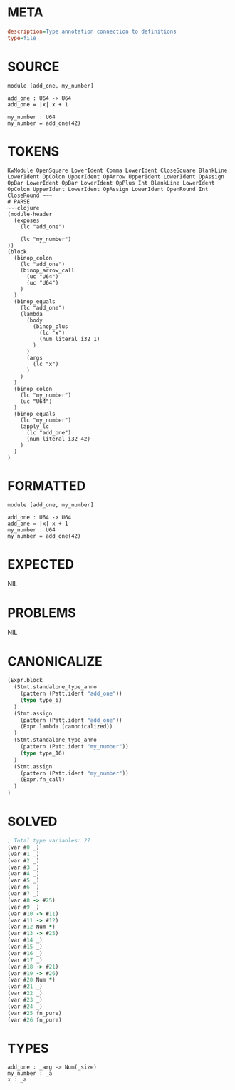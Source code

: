 # META
~~~ini
description=Type annotation connection to definitions
type=file
~~~
# SOURCE
~~~roc
module [add_one, my_number]

add_one : U64 -> U64
add_one = |x| x + 1

my_number : U64
my_number = add_one(42)
~~~
# TOKENS
~~~text
KwModule OpenSquare LowerIdent Comma LowerIdent CloseSquare BlankLine LowerIdent OpColon UpperIdent OpArrow UpperIdent LowerIdent OpAssign OpBar LowerIdent OpBar LowerIdent OpPlus Int BlankLine LowerIdent OpColon UpperIdent LowerIdent OpAssign LowerIdent OpenRound Int CloseRound ~~~
# PARSE
~~~clojure
(module-header
  (exposes
    (lc "add_one")

    (lc "my_number")
))
(block
  (binop_colon
    (lc "add_one")
    (binop_arrow_call
      (uc "U64")
      (uc "U64")
    )
  )
  (binop_equals
    (lc "add_one")
    (lambda
      (body
        (binop_plus
          (lc "x")
          (num_literal_i32 1)
        )
      )
      (args
        (lc "x")
      )
    )
  )
  (binop_colon
    (lc "my_number")
    (uc "U64")
  )
  (binop_equals
    (lc "my_number")
    (apply_lc
      (lc "add_one")
      (num_literal_i32 42)
    )
  )
)
~~~
# FORMATTED
~~~roc
module [add_one, my_number]

add_one : U64 -> U64
add_one = |x| x + 1
my_number : U64
my_number = add_one(42)
~~~
# EXPECTED
NIL
# PROBLEMS
NIL
# CANONICALIZE
~~~clojure
(Expr.block
  (Stmt.standalone_type_anno
    (pattern (Patt.ident "add_one"))
    (type type_6)
  )
  (Stmt.assign
    (pattern (Patt.ident "add_one"))
    (Expr.lambda (canonicalized))
  )
  (Stmt.standalone_type_anno
    (pattern (Patt.ident "my_number"))
    (type type_16)
  )
  (Stmt.assign
    (pattern (Patt.ident "my_number"))
    (Expr.fn_call)
  )
)
~~~
# SOLVED
~~~clojure
; Total type variables: 27
(var #0 _)
(var #1 _)
(var #2 _)
(var #3 _)
(var #4 _)
(var #5 _)
(var #6 _)
(var #7 _)
(var #8 -> #25)
(var #9 _)
(var #10 -> #11)
(var #11 -> #12)
(var #12 Num *)
(var #13 -> #25)
(var #14 _)
(var #15 _)
(var #16 _)
(var #17 _)
(var #18 -> #21)
(var #19 -> #26)
(var #20 Num *)
(var #21 _)
(var #22 _)
(var #23 _)
(var #24 _)
(var #25 fn_pure)
(var #26 fn_pure)
~~~
# TYPES
~~~roc
add_one : _arg -> Num(_size)
my_number : _a
x : _a
~~~
